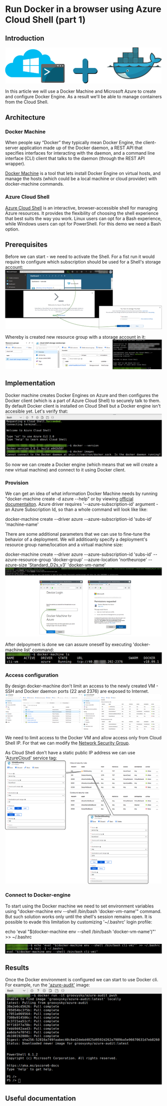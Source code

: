 # Run Docker in a browser using Azure Cloud Shell (part 1)

## Introduction
![](/images/docker-azure-cli/arch.png)

In this article we will use a Docker Machine and Microsoft Azure to create and configure Docker Engine. As a result we'll be able to manage containers from the Cloud Shell. 

## Architecture

### Docker Machine

When people say “Docker” they typically mean Docker Engine, the client-server application made up of the Docker daemon, a REST API that specifies interfaces for interacting with the daemon, and a command line interface (CLI) client that talks to the daemon (through the REST API wrapper). 

[Docker Machine](https://docs.docker.com/machine/overview/) is a tool that lets install Docker Engine on virtual hosts, and manage the hosts (which could be a local machine or cloud provider) with docker-machine commands. 

### Azure Cloud Shell
[Azure Cloud Shell](https://docs.microsoft.com/en-us/azure/cloud-shell/overview) is an interactive, browser-accessible shell for managing Azure resources. It provides the flexibility of choosing the shell experience that best suits the way you work. Linux users can opt for a Bash experience, while Windows users can opt for PowerShell. For this demo we need a Bash option.

## Prerequisites
Before we can start - we need to activate the Shell. For a fist run it would require to configure which subscription should be used for a Shell's storage account:
![](/images/docker-azure-cli/shell_init.png)

Whereby is created new resource group with a storage account in it:
![](/images/docker-azure-cli/shell_init_result.png)

## Implementation

Docker machine creates Docker Engines on Azure and then configures the Docker client (which is a part of Azure Cloud Shell) to securely talk to them. By default Docker client is installed on Cloud Shell but a Docker engine isn't accesible yet. Let's verify that: 
![](/images/docker-azure-cli/docker_run_err.png)

So now we can create a Docker engine (which means that we will create a new virtual machine) and connect to it using Docker client.

### Provision
We can get an idea of what information Docker Machine needs by running "docker-machine create -d azure --help" or by viewing 
[official documentaiton](https://docs.docker.com/machine/drivers/azure/). Azure driver requires '--azure-subscription-id' argument - an Azure Subscription Id, so than a whole command will look like like:

docker-machine create --driver azure --azure-subscription-id 'subs-id' 'machine-name'

There are some additional parameters that we can use to fine-tune the behavior of a deployment. We will additioanly specify a deployment's resource group name/location and a virtual machine size:

docker-machine create --driver azure --azure-subscription-id 'subs-id' --azure-resource-group 'docker-group' --azure-location 'northeurope' --azure-size 'Standard_D2s_v3' 'docker-vm-name'
![](/images/docker-azure-cli/docker_machine_create.png)

After delpoyment is done we can assure oneself by executing 'docker-machine list' command:
![](/images/docker-azure-cli/get_docker_machine_list.png)

### Access configuration

By design docker-machine don't limit an access to the newly created VM - SSH and Docker daemon ports (22 and 2376) are exposed to Internet. 
![](/images/docker-azure-cli/docker_vm_nsg.png)

We need to limit access to the Docker VM and allow access only from Cloud Shell IP. For that we can modify the [Network Security Group](https://docs.microsoft.com/en-us/azure/virtual-network/manage-network-security-group#work-with-security-rules).

As Cloud Shell don't have a static public IP address we can use 'AzureCloud' service tag:
![](/images/docker-azure-cli/docker_vm_nsg_new.png)

### Connect to Docker-engine

To start using the Docker machine we need to set environment variables using "docker-machine env --shell /bin/bash 'docker-vm-name'" command. But such solution works only until the shell's session remains open. It is possible to evade this limitation by customizing '~/.bashrc' login profile:

echo 'eval "$(docker-machine env --shell /bin/bash 'docker-vm-name')"' >> ~/.bashrc

![](/images/docker-azure-cli/docker_machine_env_startup.png)

## Results
Once the Docker environment is configured we can start to use Docker cli. For example, run the ['azure-audit'](https://hub.docker.com/r/groovysky/azure-audit) image:
![](/images/docker-azure-cli/docker_first_run.png)

## Useful documentation

